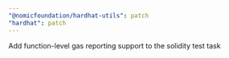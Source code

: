 ```yaml
---
"@nomicfoundation/hardhat-utils": patch
"hardhat": patch
---
```


Add function-level gas reporting support to the solidity test task
